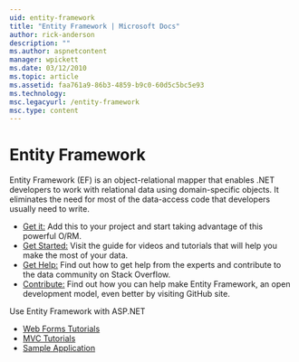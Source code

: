```yaml
---
uid: entity-framework
title: "Entity Framework | Microsoft Docs"
author: rick-anderson
description: ""
ms.author: aspnetcontent
manager: wpickett
ms.date: 03/12/2010
ms.topic: article
ms.assetid: faa761a9-86b3-4859-b9c0-60d5c5bc5e93
ms.technology: 
msc.legacyurl: /entity-framework
msc.type: content
---
```

Entity Framework
====================
Entity Framework (EF) is an object-relational mapper that enables .NET developers to work with relational data using domain-specific objects. It eliminates the need for most of the data-access code that developers usually need to write.


- [Get it:](https://msdn.com/data/ee712906) Add this to your project and start taking advantage of this powerful O/RM.
- [Get Started:](https://msdn.com/data/ee712907) Visit the guide for videos and tutorials that will help you make the most of your data.
- [Get Help:](https://msdn.com/data/hh913619) Find out how to get help from the experts and contribute to the data community on Stack Overflow.
- [Contribute:](https://github.com/aspnet/EntityFramework6) Find out how you can help make Entity Framework, an open development model, even better by visiting GitHub site.


Use Entity Framework with ASP.NET

- [Web Forms Tutorials](web-forms/overview/older-versions-getting-started/getting-started-with-ef/the-entity-framework-and-aspnet-getting-started-part-1.md)
- [MVC Tutorials](mvc/overview/getting-started/getting-started-with-ef-using-mvc/creating-an-entity-framework-data-model-for-an-asp-net-mvc-application.md)
- [Sample Application](https://code.msdn.microsoft.com/ASPNET-MVC-Application-b01a9fe8)
